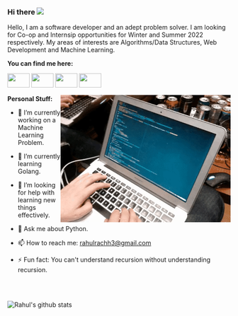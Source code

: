 ### Hi there <img src="https://media.giphy.com/media/hvRJCLFzcasrR4ia7z/giphy.gif" width="25px">
Hello, I am a software developer and an adept problem solver. I am looking for Co-op and Internsip opportunities for Winter and Summer 2022 respectively. My areas of interests are Algorithms/Data Structures, Web Development and  Machine Learning.
<!--
**rahulrachh/rahulrachh** is a ✨ _special_ ✨ repository because its `README.md` (this file) appears on your GitHub profile.

**Here are some ideas to get you started:

- 🔭 I’m currently working on ...
- 🌱 I’m currently learning ...
- 👯 I’m looking to collaborate on ...
- 🤔 I’m looking for help with ...
- 💬 Ask me about ...
- 📫 How to reach me: ...
- 😄 Pronouns: ...
- ⚡ Fun fact: ...
-->
**You can find me here:**

<code><a href="https://www.instagram.com/rahul_rachh/" title="Instagram"><img height="32" width="50" src="https://cdn.jsdelivr.net/npm/simple-icons@v3/icons/instagram.svg" /></a></code>
<code><a href="https://leetcode.com/newborncoder/" title="Leetcode"><img height="32" width="50" src="https://cdn.jsdelivr.net/npm/simple-icons@v3/icons/leetcode.svg" /></a></code>
<code><a href="https://www.hackerrank.com/newborncoder/" title="Hackerrank"><img height="32" width="50" src="https://cdn.jsdelivr.net/npm/simple-icons@v3/icons/hackerrank.svg" /></a></code>
<code><a href="https://www.linkedin.com/in/rahul-rachh/" title="Linkedin"><img height="32" width="50" src="https://cdn.jsdelivr.net/npm/simple-icons@v3/icons/linkedin.svg" /></a></code>

<img align="right" src="https://github.com/rahulrachh/media/blob/master/ezgif-3-d01fc8711644.gif" />

**Personal Stuff:**

- 🔭 I’m currently working on a Machine Learning Problem.

- 🌱 I’m currently learning Golang.

- 🤔 I’m looking for help with learning new things effectively.

- 💬 Ask me about Python.

- 📫 How to reach me: [rahulrachh3@gmail.com](mailto:rahulrachh3@gmail.com)

<!-- - 😄 Pronouns: he/him. -->

- ⚡ Fun fact: You can't understand recursion without understanding recursion.


<br>
<br>

![Rahul's github stats](https://github-readme-stats.vercel.app//api?username=rahulrachh&show_icons=true&theme=algolia&hide=stars)
